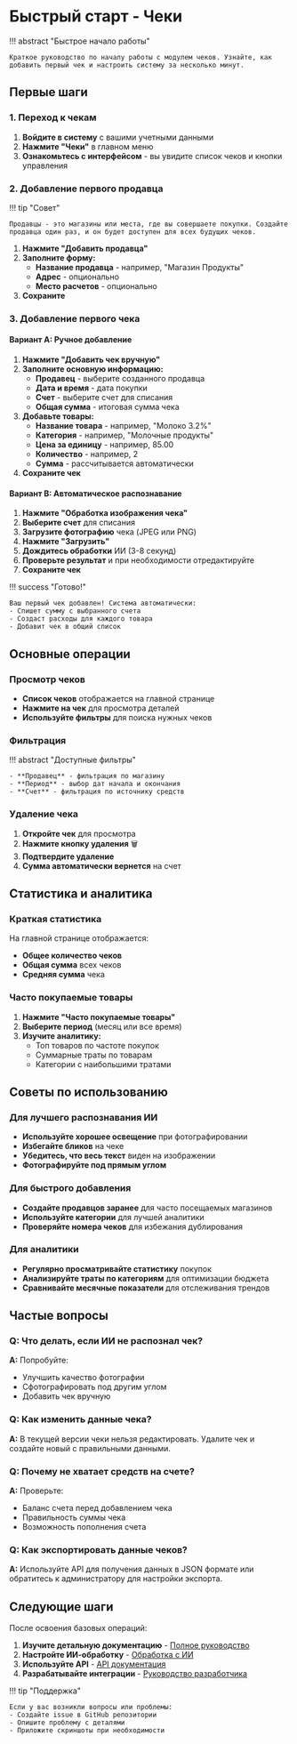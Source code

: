 # Быстрый старт - Чеки

!!! abstract "Быстрое начало работы"

    Краткое руководство по началу работы с модулем чеков. Узнайте, как добавить первый чек и настроить систему за несколько минут.

## Первые шаги

### 1. Переход к чекам

1. **Войдите в систему** с вашими учетными данными
2. **Нажмите "Чеки"** в главном меню
3. **Ознакомьтесь с интерфейсом** - вы увидите список чеков и кнопки управления

### 2. Добавление первого продавца

!!! tip "Совет"

    Продавцы - это магазины или места, где вы совершаете покупки. Создайте продавца один раз, и он будет доступен для всех будущих чеков.

1. **Нажмите "Добавить продавца"**
2. **Заполните форму:**
   - **Название продавца** - например, "Магазин Продукты"
   - **Адрес** - опционально
   - **Место расчетов** - опционально
3. **Сохраните**

### 3. Добавление первого чека

#### Вариант A: Ручное добавление

1. **Нажмите "Добавить чек вручную"**
2. **Заполните основную информацию:**
   - **Продавец** - выберите созданного продавца
   - **Дата и время** - дата покупки
   - **Счет** - выберите счет для списания
   - **Общая сумма** - итоговая сумма чека
3. **Добавьте товары:**
   - **Название товара** - например, "Молоко 3.2%"
   - **Категория** - например, "Молочные продукты"
   - **Цена за единицу** - например, 85.00
   - **Количество** - например, 2
   - **Сумма** - рассчитывается автоматически
4. **Сохраните чек**

#### Вариант B: Автоматическое распознавание

1. **Нажмите "Обработка изображения чека"**
2. **Выберите счет** для списания
3. **Загрузите фотографию** чека (JPEG или PNG)
4. **Нажмите "Загрузить"**
5. **Дождитесь обработки** ИИ (3-8 секунд)
6. **Проверьте результат** и при необходимости отредактируйте
7. **Сохраните чек**

!!! success "Готово!"

    Ваш первый чек добавлен! Система автоматически:
    - Спишет сумму с выбранного счета
    - Создаст расходы для каждого товара
    - Добавит чек в общий список

## Основные операции

### Просмотр чеков

- **Список чеков** отображается на главной странице
- **Нажмите на чек** для просмотра деталей
- **Используйте фильтры** для поиска нужных чеков

### Фильтрация

!!! abstract "Доступные фильтры"

    - **Продавец** - фильтрация по магазину
    - **Период** - выбор дат начала и окончания
    - **Счет** - фильтрация по источнику средств

### Удаление чека

1. **Откройте чек** для просмотра
2. **Нажмите кнопку удаления** 🗑️
3. **Подтвердите удаление**
4. **Сумма автоматически вернется** на счет

## Статистика и аналитика

### Краткая статистика

На главной странице отображается:
- **Общее количество чеков**
- **Общая сумма** всех чеков
- **Средняя сумма** чека

### Часто покупаемые товары

1. **Нажмите "Часто покупаемые товары"**
2. **Выберите период** (месяц или все время)
3. **Изучите аналитику:**
   - Топ товаров по частоте покупок
   - Суммарные траты по товарам
   - Категории с наибольшими тратами

## Советы по использованию

### Для лучшего распознавания ИИ

- **Используйте хорошее освещение** при фотографировании
- **Избегайте бликов** на чеке
- **Убедитесь, что весь текст** виден на изображении
- **Фотографируйте под прямым углом**

### Для быстрого добавления

- **Создайте продавцов заранее** для часто посещаемых магазинов
- **Используйте категории** для лучшей аналитики
- **Проверяйте номера чеков** для избежания дублирования

### Для аналитики

- **Регулярно просматривайте статистику** покупок
- **Анализируйте траты по категориям** для оптимизации бюджета
- **Сравнивайте месячные показатели** для отслеживания трендов

## Частые вопросы

### Q: Что делать, если ИИ не распознал чек?

**A:** Попробуйте:
- Улучшить качество фотографии
- Сфотографировать под другим углом
- Добавить чек вручную

### Q: Как изменить данные чека?

**A:** В текущей версии чеки нельзя редактировать. Удалите чек и создайте новый с правильными данными.

### Q: Почему не хватает средств на счете?

**A:** Проверьте:
- Баланс счета перед добавлением чека
- Правильность суммы чека
- Возможность пополнения счета

### Q: Как экспортировать данные чеков?

**A:** Используйте API для получения данных в JSON формате или обратитесь к администратору для настройки экспорта.

## Следующие шаги

После освоения базовых операций:

1. **Изучите детальную документацию** - [Полное руководство](receipts_page.md)
2. **Настройте ИИ-обработку** - [Обработка с ИИ](processing_receipt_ai.md)
3. **Используйте API** - [API документация](api.md)
4. **Разрабатывайте интеграции** - [Руководство разработчика](development.md)

!!! tip "Поддержка"

    Если у вас возникли вопросы или проблемы:
    - Создайте issue в GitHub репозитории
    - Опишите проблему с деталями
    - Приложите скриншоты при необходимости 